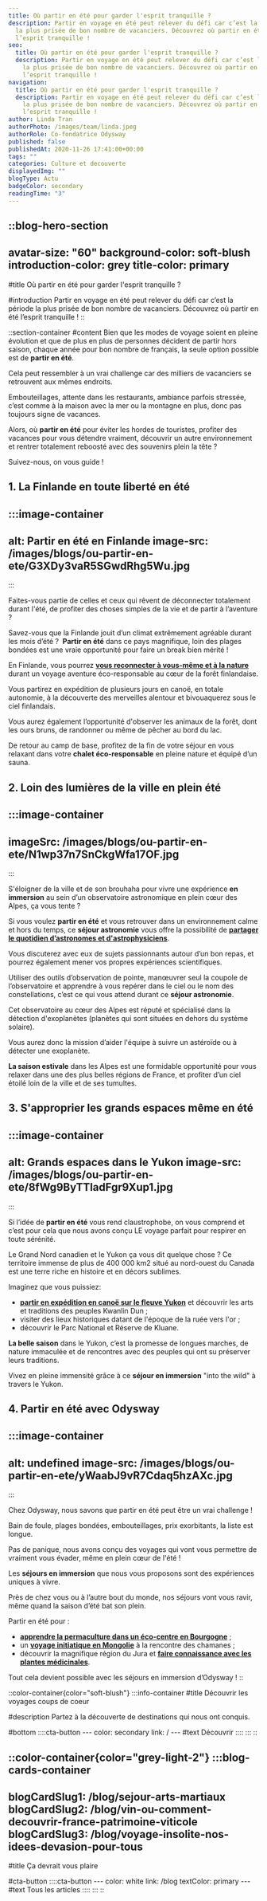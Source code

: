 ```yaml
---
title: Où partir en été pour garder l'esprit tranquille ?
description: Partir en voyage en été peut relever du défi car c’est la période
  la plus prisée de bon nombre de vacanciers. Découvrez où partir en été
  l’esprit tranquille !
seo:
  title: Où partir en été pour garder l'esprit tranquille ?
  description: Partir en voyage en été peut relever du défi car c’est la période
    la plus prisée de bon nombre de vacanciers. Découvrez où partir en été
    l’esprit tranquille !
navigation:
  title: Où partir en été pour garder l'esprit tranquille ?
  description: Partir en voyage en été peut relever du défi car c’est la période
    la plus prisée de bon nombre de vacanciers. Découvrez où partir en été
    l’esprit tranquille !
author: Linda Tran
authorPhoto: /images/team/linda.jpeg
authorRole: Co-fondatrice Odysway
published: false
publishedAt: 2020-11-26 17:41:00+00:00
tags: ""
categories: Culture et decouverte
displayedImg: ""
blogType: Actu
badgeColor: secondary
readingTime: "3"
---
```


::blog-hero-section
---
avatar-size: "60"
background-color: soft-blush
introduction-color: grey
title-color: primary
---
#title
Où partir en été pour garder l'esprit tranquille ?

#introduction
Partir en voyage en été peut relever du défi car c’est la période la plus prisée de bon nombre de vacanciers. Découvrez où partir en été l’esprit tranquille !
::

::section-container
#content
Bien que les modes de voyage soient en pleine évolution et que de plus en plus de personnes décident de partir hors saison, chaque année pour bon nombre de français, la seule option possible est de **partir en été**.

Cela peut ressembler à un vrai challenge car des milliers de vacanciers se retrouvent aux mêmes endroits.

Embouteillages, attente dans les restaurants, ambiance parfois stressée, c’est comme à la maison avec la mer ou la montagne en plus, donc pas toujours signe de vacances.

Alors, où **partir en été** pour éviter les hordes de touristes, profiter des vacances pour vous détendre vraiment, découvrir un autre environnement et rentrer totalement reboosté avec des souvenirs plein la tête ?

Suivez-nous, on vous guide !

## **1. La Finlande en toute liberté en été**

  :::image-container
  ---
  alt: Partir en été en Finlande
  image-src: /images/blogs/ou-partir-en-ete/G3XDy3vaR5SGwdRhg5Wu.jpg
  ---
  :::

Faites-vous partie de celles et ceux qui rêvent de déconnecter totalement durant l'été, de profiter des choses simples de la vie et de partir à l’aventure ?

Savez-vous que la Finlande jouit d’un climat extrêmement agréable durant les mois d’été ?  **Partir en été** dans ce pays magnifique, loin des plages bondées est une vraie opportunité pour faire un break bien mérité !

En Finlande, vous pourrez [**vous reconnecter à vous-même et à la nature**](https://odysway.com/voyages/reconnexion-nature-finlande?utm_source=SEO\&utm_medium=thematique\&utm_campaign=partir_en_ete) durant un voyage aventure éco-responsable au cœur de la forêt finlandaise.

Vous partirez en expédition de plusieurs jours en canoë, en totale autonomie, à la découverte des merveilles alentour et bivouaquerez sous le ciel finlandais.

Vous aurez également l’opportunité d'observer les animaux de la forêt, dont les ours bruns, de randonner ou même de pêcher au bord du lac.

De retour au camp de base, profitez de la fin de votre séjour en vous relaxant dans votre **chalet éco-responsable** en pleine nature et équipé d’un sauna.

## 2. Loin des lumières de la ville en plein été

  :::image-container
  ---
  imageSrc: /images/blogs/ou-partir-en-ete/N1wp37n7SnCkgWfa17OF.jpg
  ---
  :::

S'éloigner de la ville et de son brouhaha pour vivre une expérience **en immersion** au sein d’un observatoire astronomique en plein cœur des Alpes, ça vous tente ?

Si vous voulez **partir en été** et vous retrouver dans un environnement calme et hors du temps, ce **séjour astronomie** vous offre la possibilité de [**partager le quotidien d’astronomes et d'astrophysiciens**](https://odysway.com/voyages/immersion-observatoire-astronomique?utm_source=SEO\&utm_medium=thematique\&utm_campaign=partir_en_ete).

Vous discuterez avec eux de sujets passionnants autour d’un bon repas, et pourrez également mener vos propres expériences scientifiques.

Utiliser des outils d’observation de pointe, manœuvrer seul la coupole de l’observatoire et apprendre à vous repérer dans le ciel ou le nom des constellations, c’est ce qui vous attend durant ce **séjour astronomie**.

Cet observatoire au cœur des Alpes est réputé et spécialisé dans la détection d'exoplanètes (planètes qui sont situées en dehors du système solaire).

Vous aurez donc la mission d’aider l'équipe à suivre un astéroïde ou à détecter une exoplanète.

**La saison estivale** dans les Alpes est une formidable opportunité pour vous relaxer dans une des plus belles régions de France, et profiter d’un ciel étoilé loin de la ville et de ses tumultes.

## 3. S'approprier les grands espaces même en été

  :::image-container
  ---
  alt: Grands espaces dans le Yukon
  image-src: /images/blogs/ou-partir-en-ete/8fWg9ByTTIadFgr9Xup1.jpg
  ---
  :::

Si l’idée de **partir en été** vous rend claustrophobe, on vous comprend et c’est pour cela que nous avons conçu LE voyage parfait pour respirer en toute sérénité.

Le Grand Nord canadien et le Yukon ça vous dit quelque chose ? Ce territoire immense de plus de 400 000 km2 situé au nord-ouest du Canada est une terre riche en histoire et en décors sublimes. 

Imaginez que vous puissiez: 

- [**partir en expédition en canoë sur le fleuve Yukon**](https://odysway.com/voyages/voyage-nature-canada-yukon?utm_source=SEO\&utm_medium=thematique\&utm_campaign=partir_en_ete) et découvrir les arts et traditions des peuples Kwanlin Dun ; 
- visiter des lieux historiques datant de l'époque de la ruée vers l'or ; 
- découvrir le Parc National et Réserve de Kluane.

**La belle saison** dans le Yukon, c’est la promesse de longues marches, de nature immaculée et de rencontres avec des peuples qui ont su préserver leurs traditions.

Vivez en pleine immensité grâce à ce **séjour en immersion** "into the wild" à travers le Yukon.

## 4. Partir en été avec Odysway

  :::image-container
  ---
  alt: undefined
  image-src: /images/blogs/ou-partir-en-ete/yWaabJ9vR7Cdaq5hzAXc.jpg
  ---
  :::

Chez Odysway, nous savons que partir en été peut être un vrai challenge !

Bain de foule, plages bondées, embouteillages, prix exorbitants, la liste est longue.

Pas de panique, nous avons conçu des voyages qui vont vous permettre de vraiment vous évader, même en plein cœur de l'été !

Les **séjours en immersion** que nous vous proposons sont des expériences uniques à vivre.

Près de chez vous ou à l’autre bout du monde, nos séjours vont vous ravir, même quand la saison d’été bat son plein.

Partir en été pour :

- [**apprendre la permaculture dans un éco-centre en Bourgogne**](https://odysway.com/voyages/formation-permaculture-bourgogne?utm_source=SEO\&utm_medium=thematique\&utm_campaign=partir_en_ete) ;
- un [**voyage initiatique en Mongolie**](https://odysway.com/voyages/voyage-chamane-mongolie?utm_source=SEO\&utm_medium=thematique\&utm_campaign=partir_en_ete) à la rencontre des chamanes ;
- découvrir la magnifique région du Jura et [**faire connaissance avec les plantes médicinales**](https://odysway.com/voyages/plantes-medicinales-jura?utm_source=SEO\&utm_medium=thematique\&utm_campaign=partir_en_ete). 

Tout cela devient possible avec les séjours en immersion d’Odysway !
::

::color-container{color="soft-blush"}
  :::info-container
  #title
  Découvrir les voyages coups de coeur
  
  #description
  Partez à la découverte de destinations qui nous ont conquis.
  
  #bottom
    ::::cta-button
    ---
    color: secondary
    link: /
    ---
    #text
    Découvrir
    ::::
  :::
::

::color-container{color="grey-light-2"}
  :::blog-cards-container
  ---
  blogCardSlug1: /blog/sejour-arts-martiaux
  blogCardSlug2: /blog/vin-ou-comment-decouvrir-france-patrimoine-viticole
  blogCardSlug3: /blog/voyage-insolite-nos-idees-devasion-pour-tous
  ---
  #title
  Ça devrait vous plaire
  
  #cta-button
    ::::cta-button
    ---
    color: white
    link: /blog
    textColor: primary
    ---
    #text
    Tous les articles
    ::::
  :::
::
